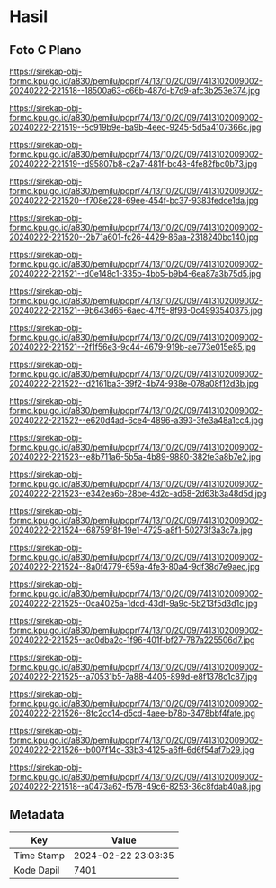 # Hasil

## Foto C Plano

https://sirekap-obj-formc.kpu.go.id/a830/pemilu/pdpr/74/13/10/20/09/7413102009002-20240222-221518--18500a63-c66b-487d-b7d9-afc3b253e374.jpg

https://sirekap-obj-formc.kpu.go.id/a830/pemilu/pdpr/74/13/10/20/09/7413102009002-20240222-221519--5c919b9e-ba9b-4eec-9245-5d5a4107366c.jpg

https://sirekap-obj-formc.kpu.go.id/a830/pemilu/pdpr/74/13/10/20/09/7413102009002-20240222-221519--d95807b8-c2a7-481f-bc48-4fe82fbc0b73.jpg

https://sirekap-obj-formc.kpu.go.id/a830/pemilu/pdpr/74/13/10/20/09/7413102009002-20240222-221520--f708e228-69ee-454f-bc37-9383fedce1da.jpg

https://sirekap-obj-formc.kpu.go.id/a830/pemilu/pdpr/74/13/10/20/09/7413102009002-20240222-221520--2b71a601-fc26-4429-86aa-2318240bc140.jpg

https://sirekap-obj-formc.kpu.go.id/a830/pemilu/pdpr/74/13/10/20/09/7413102009002-20240222-221521--d0e148c1-335b-4bb5-b9b4-6ea87a3b75d5.jpg

https://sirekap-obj-formc.kpu.go.id/a830/pemilu/pdpr/74/13/10/20/09/7413102009002-20240222-221521--9b643d65-6aec-47f5-8f93-0c4993540375.jpg

https://sirekap-obj-formc.kpu.go.id/a830/pemilu/pdpr/74/13/10/20/09/7413102009002-20240222-221521--2f1f56e3-9c44-4679-919b-ae773e015e85.jpg

https://sirekap-obj-formc.kpu.go.id/a830/pemilu/pdpr/74/13/10/20/09/7413102009002-20240222-221522--d2161ba3-39f2-4b74-938e-078a08f12d3b.jpg

https://sirekap-obj-formc.kpu.go.id/a830/pemilu/pdpr/74/13/10/20/09/7413102009002-20240222-221522--e620d4ad-6ce4-4896-a393-3fe3a48a1cc4.jpg

https://sirekap-obj-formc.kpu.go.id/a830/pemilu/pdpr/74/13/10/20/09/7413102009002-20240222-221523--e8b711a6-5b5a-4b89-9880-382fe3a8b7e2.jpg

https://sirekap-obj-formc.kpu.go.id/a830/pemilu/pdpr/74/13/10/20/09/7413102009002-20240222-221523--e342ea6b-28be-4d2c-ad58-2d63b3a48d5d.jpg

https://sirekap-obj-formc.kpu.go.id/a830/pemilu/pdpr/74/13/10/20/09/7413102009002-20240222-221524--68759f8f-19e1-4725-a8f1-50273f3a3c7a.jpg

https://sirekap-obj-formc.kpu.go.id/a830/pemilu/pdpr/74/13/10/20/09/7413102009002-20240222-221524--8a0f4779-659a-4fe3-80a4-9df38d7e9aec.jpg

https://sirekap-obj-formc.kpu.go.id/a830/pemilu/pdpr/74/13/10/20/09/7413102009002-20240222-221525--0ca4025a-1dcd-43df-9a9c-5b213f5d3d1c.jpg

https://sirekap-obj-formc.kpu.go.id/a830/pemilu/pdpr/74/13/10/20/09/7413102009002-20240222-221525--ac0dba2c-1f96-401f-bf27-787a225506d7.jpg

https://sirekap-obj-formc.kpu.go.id/a830/pemilu/pdpr/74/13/10/20/09/7413102009002-20240222-221525--a70531b5-7a88-4405-899d-e8f1378c1c87.jpg

https://sirekap-obj-formc.kpu.go.id/a830/pemilu/pdpr/74/13/10/20/09/7413102009002-20240222-221526--8fc2cc14-d5cd-4aee-b78b-3478bbf4fafe.jpg

https://sirekap-obj-formc.kpu.go.id/a830/pemilu/pdpr/74/13/10/20/09/7413102009002-20240222-221526--b007f14c-33b3-4125-a6ff-6d6f54af7b29.jpg

https://sirekap-obj-formc.kpu.go.id/a830/pemilu/pdpr/74/13/10/20/09/7413102009002-20240222-221518--a0473a62-f578-49c6-8253-36c8fdab40a8.jpg


## Metadata

| Key        | Value               |
| ---------- | ------------------- |
| Time Stamp | 2024-02-22 23:03:35 |
| Kode Dapil | 7401                |



